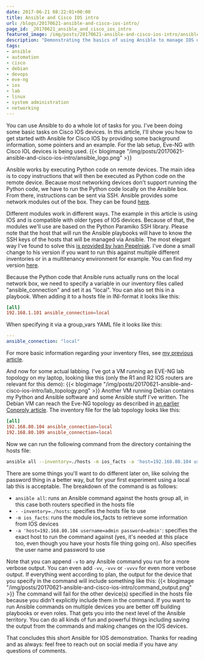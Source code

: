 ```yaml
---
date: 2017-06-21 08:22:01+00:00
title: Ansible and Cisco IOS intro
url: /blogs/20170621-ansible-and-cisco-ios-intro/
page_id: _20170621_ansible_and_cisco_ios_intro
featured_image: /img/posts/20170621-ansible-and-cisco-ios-intro/ansible_logo.png
description: "Demonstrating the basics of using Ansible to manage IOS devices."
tags:
- ansible
- automation
- cisco
- debian
- devops
- eve-ng
- ios
- lab
- linux
- system administration
- networking
---
```


You can use Ansible to do a whole lot of tasks for you. I've been doing some basic tasks on Cisco IOS devices. In this article, I'll show you how to get started with Ansible for Cisco IOS by providing some background information, some pointers and an example. For the lab setup, Eve-NG with Cisco IOL devices is being used.
{{< blogimage "/img/posts/20170621-ansible-and-cisco-ios-intro/ansible_logo.png" >}}
<!--more-->

Ansible works by executing Python code on remote devices. The main idea is to copy instructions that will then be executed as Python code on the remote device. Because most networking devices don't support running the Python code, we have to run the Python code locally on the Ansible box. From there, instructions can be sent via SSH. Ansible provides some network modules out of the box. They can be found [here](http://docs.ansible.com/ansible/list_of_network_modules.html).

Different modules work in different ways. The example in this article is using IOS and is compatible with older types of IOS devices. Because of that, the modules we'll use are based on the Python Paramiko SSH library. Please note that the host that will run the Ansible playbooks will have to know the SSH keys of the hosts that will be managed via Ansible. The most elegant way I've found to solve this [is provided by Ivan Pepelnjak](https://github.com/ipspace/NetOpsWorkshop/tree/master/tools/ssh-keys). I've done a small change to his version if you want to run this against multiple different inventories or in a multitenancy environment for example. You can find my version [here](https://github.com/jwdevos/ansible-network-things/tree/master/register-ssh-keys).

Because the Python code that Ansible runs actually runs on the local network box, we need to specify a variable in our inventory files called "ansible_connection" and set it as "local". You can also set this in a playbook. When adding it to a hosts file in INI-format it looks like this:
```toml
[all]
192.168.1.101 ansible_connection=local
```
When specifying it via a group_vars YAML file it looks like this:
```yaml
---
ansible_connection: "local"
```
For more basic information regarding your inventory files, see [my previous article](/blogs/20170619-ansible-inventory-considerations/).

And now for some actual labbing. I've got a VM running an EVE-NG lab topology on my laptop, looking like this (only the R1 and R2 IOS routers are relevant for this demo):
{{< blogimage "/img/posts/20170621-ansible-and-cisco-ios-intro/lab_topology.png" >}}
Another VM running Debian contains my Python and Ansible software and some Ansible stuff I've written. The Debian VM can reach the Eve-NG topology as described in [an earlier Conproly article](/blogs/20170415-tips-and-tricks-for-a-mobile-eve-ng-lab/). The inventory file for the lab topology looks like this:
```toml
[all]
192.168.80.104 ansible_connection=local
192.168.80.109 ansible_connection=local
```
Now we can run the following command from the directory containing the hosts file:
```bash
ansible all --inventory=./hosts -m ios_facts -a 'host=192.168.80.104 username=admin password=admin'
```
There are some things you'll want to do different later on, like solving the password thing in a better way, but for your first experiment using a local lab this is acceptable. The breakdown of the command is as follows:

* `ansible all`: runs an Ansible command against the hosts group all, in this case both routers specified in the hosts file
* `- -inventory=./hosts`: specifies the hosts file to use
* `-m ios_facts`: runs the module ios_facts to retrieve some information from IOS devices
* `-a 'host=192.168.80.104 username=admin password=admin'`: specifies the exact host to run the command against (yes, it's needed at this place too, even though you have your hosts file thing going on). Also specifies the user name and password to use

Note that you can append `-v` to any Ansible command you run for a more verbose output. You can even add `-vv`, `-vvv` or `-vvvv` for even more verbose output. If everything went according to plan, the output for the device that you specify in the command will include something like this:
{{< blogimage "/img/posts/20170621-ansible-and-cisco-ios-intro/command_output.png" >}}
The command will fail for the other device(s) specified in the hosts file because you didn't explicitly include them in the command. If you want to run Ansible commands on multiple devices you are better off building playbooks or even roles. That gets you into the next level of the Ansible territory. You can do all kinds of fun and powerful things including saving the output from the commands and making changes on the IOS devices.

That concludes this short Ansible for IOS demonstration. Thanks for reading and as always: feel free to reach out on social media if you have any questions of comments.
